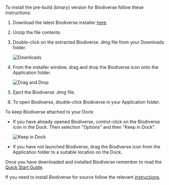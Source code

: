 To install the pre-build (binary) version for Biodiverse follow these instructions:

1. Download the latest Biodiverse installer [here](https://purl.org/biodiverse/wiki/Downloads). 
2. Unzip the file contents.
2. Double-click on the extracted Biodiverse .dmg file from your Downloads folder.

   ![Downloads](https://github.com/shawnlaffan/biodiverse/blob/mac_build/etc/mmb/images/Downloads.jpeg)

3. From the installer window, drag and drop the Biodiverse icon onto the Application folder.

   ![Drag and Drop](https://github.com/shawnlaffan/biodiverse/blob/mac_build/etc/mmb/images/DragAndDrop.jpeg)

4. Eject the Biodiverse .dmg file.
5. To open Biodiverse, double-click Biodiverse in your Application folder. 

To keep Biodiverse attached to your Dock:

* If you have already opened Biodiverse, control-click on the Biodiverse icon in the Dock. Then selection "Options" and then "Keep in Dock".

   ![Keep in Dock](https://github.com/shawnlaffan/biodiverse/blob/mac_build/etc/mmb/images/KeepinDock.jpeg)

* If you have not launched Biodiverse, drag the Biodiverse icon from the Application folder to a suitable location on the Dock.

Once you have downloaded and installed Biodiverse remember to read the [Quick Start Guide](http://biodiverse.unsw.edu.au/downloads/Biodiverse_Quick_Start_Guide_2018-09-05.pdf).

If you need to install Biodiverse for source follow the relevant [instructions](https://github.com/shawnlaffan/biodiverse/wiki/Installation).